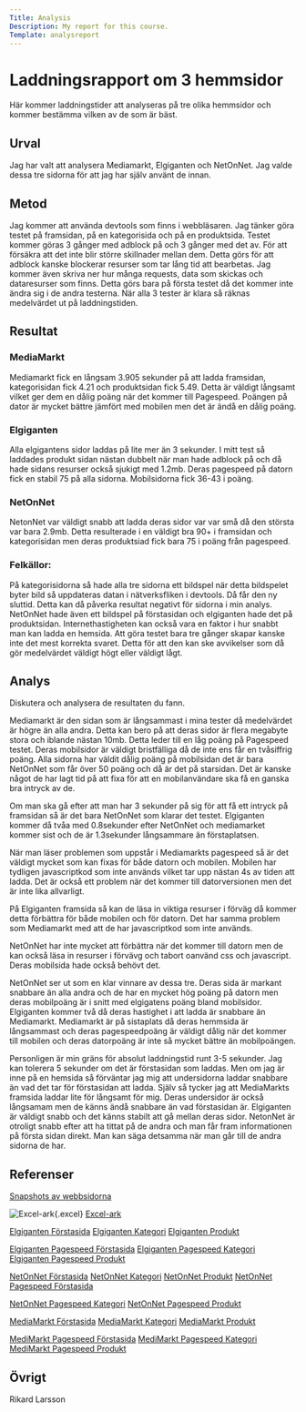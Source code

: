 ```yaml
---
Title: Analysis 
Description: My report for this course.
Template: analysreport
---
```

Laddningsrapport om 3 hemmsidor
=======================

Här kommer laddningstider att analyseras på tre olika hemmsidor och kommer bestämma vilken av de som är bäst. 

Urval
-----------------------
Jag har valt att analysera Mediamarkt, Elgiganten och NetOnNet. Jag valde dessa tre sidorna för att jag har själv använt de innan. 

Metod
-----------------------

Jag kommer att använda devtools som finns i webbläsaren. Jag tänker göra testet på framsidan, på en kategorisida och på en produktsida. Testet kommer göras 3 gånger med adblock på och 3 gånger med det av. För att försäkra att det inte blir större skillnader mellan dem. Detta görs för att adblock kanske blockerar resurser som tar lång tid att bearbetas. Jag kommer även skriva ner hur många requests, data som skickas och dataresurser som finns. Detta görs bara på första testet då det kommer inte ändra sig i de andra testerna. När alla 3 tester är klara så räknas medelvärdet ut på laddningstiden. 

Resultat
-----------------------
<h3>MediaMarkt</h3>
Mediamarkt fick en långsam 3.905 sekunder på att ladda framsidan, kategorisidan fick 4.21 och produktsidan fick 5.49. Detta är väldigt långsamt vilket ger dem en dålig poäng när det kommer till Pagespeed. Poängen på dator är mycket bättre jämfört med mobilen men det är ändå en dålig poäng.


<h3>Elgiganten</h3>
Alla elgigantens sidor laddas på lite mer än 3 sekunder. I mitt test så laddades produkt sidan nästan dubbelt när man hade adblock på och då hade sidans resurser också sjukigt med 1.2mb. Deras pagespeed på datorn fick en stabil 75 på alla sidorna. Mobilsidorna fick 36-43 i poäng. 

<h3>NetOnNet</h3>
NetonNet var väldigt snabb att ladda deras sidor var var små då den största var bara 2.9mb. Detta resulterade i en väldigt bra 90+ i framsidan och kategorisidan men deras produktsiad fick bara 75 i poäng från pagespeed.  

<h3>Felkällor:</h3> 
På kategorisidorna så hade alla tre sidorna ett bildspel när detta bildspelet byter bild så uppdateras datan i nätverksfliken i devtools. Då får den ny sluttid. Detta kan då påverka resultat negativt för sidorna i min analys. NetOnNet hade även ett bildspel på förstasidan och elgiganten hade det på produktsidan. Internethastigheten kan också vara en faktor i hur snabbt man kan ladda en hemsida. Att göra testet bara tre gånger skapar kanske inte det mest korrekta svaret. Detta för att den kan ske avvikelser som då gör medelvärdet väldigt högt eller väldigt lågt. 

Analys
-----------------------

Diskutera och analysera de resultaten du fann.

Mediamarkt är den sidan som är långsammast i mina tester då medelvärdet är högre än alla andra. Detta kan bero på att deras sidor är flera megabyte stora och iblande nästan 10mb. Detta leder till en låg poäng på Pagespeed testet. Deras mobilsidor är väldigt bristfälliga då de inte ens får en tvåsiffrig poäng. Alla sidorna har väldit dålig poäng på mobilsidan det är bara NetOnNet som får över 50 poäng och då är det på starsidan. Det är kanske något de har lagt tid på att fixa för att en mobilanvändare ska få en ganska bra intryck av de. 

Om man ska gå efter att man har 3 sekunder på sig för att få ett intryck på framsidan så är det bara NetOnNet som klarar det testet. Elgiganten kommer då tvåa med 0.8sekunder efter NetOnNet och mediamarket kommer sist och de är 1.3sekunder långsammare än förstaplatsen. 


När man läser problemen som uppstår i Mediamarkts pagespeed så är det väldigt mycket som kan fixas för både datorn och mobilen. Mobilen har tydligen javascriptkod som inte används vilket tar upp nästan 4s av tiden att ladda. Det är också ett problem när det kommer till datorversionen men det är inte lika allvarligt. 

På Elgiganten framsida så kan de läsa in viktiga resurser i förväg då kommer detta förbättra för både mobilen och för datorn. Det har samma problem som Mediamarkt med att de har javascriptkod som inte används. 

NetOnNet har inte mycket att förbättra när det kommer till datorn men de kan också läsa in resurser i förvävg och tabort oanvänd css och javascript. Deras mobilsida hade också behövt det. 

NetOnNet ser ut som en klar vinnare av dessa tre. Deras sida är markant snabbare än alla andra och de har en mycket hög poäng på datorn men deras mobilpoäng är i snitt med elgigatens poäng bland mobilsidor. Elgiganten kommer två då deras hastighet i att ladda är snabbare än Mediamarkt. Mediamarkt är på sistaplats då deras hemmsida är långsammast och deras pagespeedpoäng är väldigt dålig när det kommer till mobilen och deras datorpoäng är inte så mycket bättre än mobilpoängen. 

Personligen är min gräns för absolut laddningstid runt 3-5 sekunder. Jag kan tolerera 5 sekunder om det är förstasidan som laddas. Men om jag är inne på en hemsida så förväntar jag mig att undersidorna laddar snabbare än vad det tar för förstasidan att ladda. Själv så tycker jag att MediaMarkts framsida laddar lite för långsamt för mig. Deras undersidor är också långsamam men de känns ändå snabbare än vad förstasidan är. Elgiganten är väldigt snabb och det känns stabilt att gå mellan deras sidor. NetonNet är otroligt snabb efter att ha tittat på de andra och man får fram informationen på första sidan direkt. Man kan säga detsamma när man går till de andra sidorna de har. 

Referenser
-----------------------

[Snapshots av webbsidorna](snapshot)

![Excel-ark](%base_url%/assets/img/excel.png){.excel}
[Excel-ark](%base_url%/assets/img/excel.png)

[Elgiganten Förstasida](https://www.elgiganten.se/) 
[Elgiganten Kategori](https://www.elgiganten.se/catalog/tv-bild/se_tv/tv) 
[Elgiganten Produkt](https://www.elgiganten.se/product/tv-bild/tv/149441/samsung-50-tu7175-4k-uhd-smart-tv-ue50tu7175) 

[Elgiganten Pagespeed Förstasida](https://developers.google.com/speed/pagespeed/insights/?url=https%3A%2F%2Fwww.elgiganten.se%2F)
[Elgiganten Pagespeed Kategori](https://developers.google.com/speed/pagespeed/insights/?url=https%3A%2F%2Fwww.elgiganten.se%2Fcatalog%2Ftv-bild%2Fse_tv%2Ftv)
[Elgiganten Pagespeed Produkt](https://developers.google.com/speed/pagespeed/insights/?url=https%3A%2F%2Fwww.elgiganten.se%2Fproduct%2Ftv-bild%2Ftv%2F149441%2Fsamsung-50-tu7175-4k-uhd-smart-tv-ue50tu7175)

[NetOnNet Förstasida](https://www.netonnet.se/) 
[NetOnNet Kategori](https://www.netonnet.se/art/ljud-bild/tv)
[NetOnNet Produkt](https://www.netonnet.se/art/ljud-bild/tv/70tumochstorre/philips-70pus854512/1013430.16252/)
[NetOnNet Pagespeed Förstasida](https://developers.google.com/speed/pagespeed/insights/?url=https%3A%2F%2Fwww.netonnet.se%2F)

[NetOnNet Pagespeed Kategori](https://developers.google.com/speed/pagespeed/insights/?url=https%3A%2F%2Fwww.netonnet.se%2Fart%2Fljud-bild%2Ftv)
[NetOnNet Pagespeed Produkt](https://developers.google.com/speed/pagespeed/insights/?url=https%3A%2F%2Fwww.netonnet.se%2Fart%2Fljud-bild%2Ftv%2F70tumochstorre%2Fphilips-70pus854512%2F1013430.16252%2F)

[MediaMarkt Förstasida](https://www.mediamarkt.se/) 
[MediaMarkt Kategori](https://www.mediamarkt.se/sv/category/_tv-510055.html)
[MediaMarkt Produkt](https://www.mediamarkt.se/sv/product/_philips-70-smart-led-tv-med-4k-uhd-70pus7555-12-1323595.html)

[MediMarkt Pagespeed Förstasida](https://developers.google.com/speed/pagespeed/insights/?url=https%3A%2F%2Fwww.mediamarkt.se%2F)
[MediMarkt Pagespeed Kategori](https://developers.google.com/speed/pagespeed/insights/?url=https%3A%2F%2Fwww.mediamarkt.se%2Fsv%2Fcategory%2F_tv-510055.html)
[MediMarkt Pagespeed Produkt](https://developers.google.com/speed/pagespeed/insights/?url=https%3A%2F%2Fwww.mediamarkt.se%2Fsv%2Fproduct%2F_philips-70-smart-led-tv-med-4k-uhd-70pus7555-12-1323595.html)

Övrigt
-----------------------

Rikard Larsson